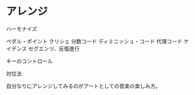 # アレンジ

ハーモナイズ

ペダル・ポイント
クリシェ
分数コード
ディミニッシュ・コード
代理コード
ケイデンス
セグエンツ、反復進行

キーのコントロール

対位法

自分なりにアレンジしてみるのがアートとしての音楽の楽しみ方。
